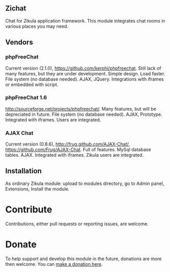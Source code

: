 Zichat
------------------------

Chat for Zikula application framework. This module integrates chat rooms in various places you may need.

## Vendors

### phpFreeChat
Current version (2.1.0), https://github.com/kerphi/phpfreechat. Still lack of many features, but they are under development. Simple design. Load faster. File system (no database needed). AJAX, JQuery. Integrations with iframes or embedded with script.

### phpFreeChat 1.6
http://sourceforge.net/projects/phpfreechat/. Many features, but will be depreciated in future.	File system (no database needed). AJAX, Prototype. Integrated with iframes. Users are integrated.

### AJAX Chat
Current version (0.8.6), http://frug.github.com/AJAX-Chat/, https://github.com/Frug/AJAX-Chat. Full of features. MySql database tables. AJAX. Integrated with iframes. Zikula users are integrated.

## Installation

As ordinary Zikula module: upload to modules directory, go to Admin panel, Extensions, Install the module.

# Contribute

Contributions, either pull requests or reporting issues, are welcome.

# Donate

To help support and develop this module in the future, donations are more then welcome. You can [make a donation here](https://www.paypal.com/cgi-bin/webscr?cmd=_s-xclick&hosted_button_id=KGE62VGLZHCLL). 

